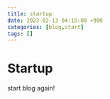 ```yaml
---
title: startup
date: 2023-02-13 04:15:00 +900
categories: [blog,start]
tags: []
---
```


# Startup

start blog again!

